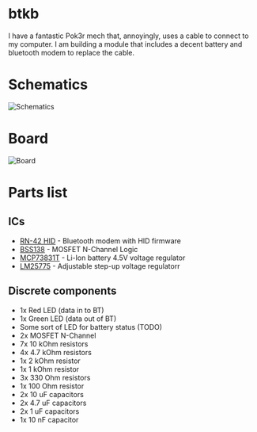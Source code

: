 # btkb

I have a fantastic Pok3r mech that, annoyingly, uses a cable to connect to my computer. I am building a module that includes a decent battery and bluetooth modem to replace the cable.

# Schematics
![Schematics](https://raw.githubusercontent.com/HokieGeek/btkb/btkb.png)

# Board
![Board](https://raw.githubusercontent.com/HokieGeek/btkb/btkb.brd.png)

# Parts list
## ICs
- [RN-42 HID](http://www.sparkfun.com/datasheets/Wireless/Bluetooth/rn-42-ds.pdfdf) - Bluetooth modem with HID firmware
- [BSS138](https://www.fairchildsemi.com/datasheets/BS/BSS138.pdf) - MOSFET N-Channel Logic
- [MCP73831T](https://www.sparkfun.com/datasheets/Prototyping/Batteries/MCP73831T.pdf) - Li-Ion battery 4.5V voltage regulator
- [LM25775](http://www.ti.com/lit/ds/symlink/uc2577-adj.pdf) - Adjustable step-up voltage regulatorr

## Discrete components
* 1x Red LED (data in to BT)
* 1x Green LED (data out of BT)
* Some sort of LED for battery status (TODO)
* 2x MOSFET N-Channel
* 7x 10 kOhm resistors
* 4x 4.7 kOhm resistors
* 1x 2 kOhm resistor
* 1x 1 kOhm resistor
* 3x 330 Ohm resistors
* 1x 100 Ohm resistor
* 2x 10 uF capacitors
* 2x 4.7 uF capacitors
* 2x 1 uF capacitors
* 1x 10 nF capacitor
